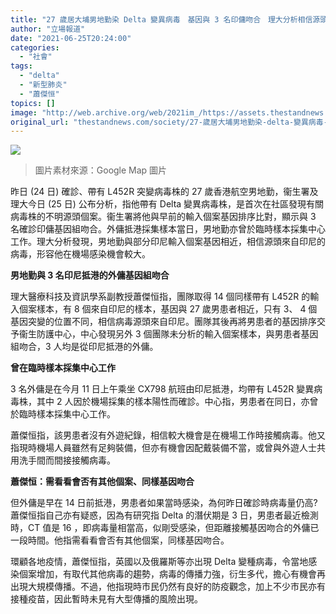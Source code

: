 ```yaml
---
title: "27 歲居大埔男地勤染 Delta 變異病毒　基因與 3 名印傭吻合　理大分析相信源頭來自印尼"
author: "立場報道"
date: "2021-06-25T20:24:00"
categories:
  - "社會"
tags:
  - "delta"
  - "新型肺炎"
  - "蕭傑恒"
topics: []
image: "http://web.archive.org/web/2021im_/https://assets.thestandnews.com/media/photos/24-2520copy_AAK2M.png"
original_url: "thestandnews.com/society/27-歲居大埔男地勤染-delta-變異病毒-基因與-3-名印傭吻合-理大分析相信源頭來自印尼"
---
```

![](http://web.archive.org/web/2021im_/https://assets.thestandnews.com/media/photos/24-2520copy_AAK2M.png)
> 圖片素材來源：Google Map 圖片

昨日 (24 日) 確診、帶有 L452R 突變病毒株的 27 歲香港航空男地勤，衞生署及理大今日 (25 日) 公布分析，指他帶有 Delta 變異病毒株，是首次在社區發現有關病毒株的不明源頭個案。衞生署將他與早前的輸入個案基因排序比對，顯示與 3 名確診印傭基因組吻合。外傭抵港採集樣本當日，男地勤亦曾於臨時樣本採集中心工作。理大分析發現，男地勤與部分印尼輸入個案基因相近，相信源頭來自印尼的病毒，形容他在機場感染機會較大。

**男地勤與 3 名印尼抵港的外傭基因組吻合**

理大醫療科技及資訊學系副教授蕭傑恒指，團隊取得 14 個同樣帶有 L452R 的輸入個案樣本，有 8 個來自印尼的樣本，基因與 27 歲男患者相近，只有 3、 4 個基因突變的位置不同，相信病毒源頭來自印尼。團隊其後再將男患者的基因排序交予衞生防護中心，中心發現另外 3 個團隊未分析的輸入個案樣本，與男患者基因組吻合，3 人均是從印尼抵港的外傭。

**曾在臨時樣本採集中心工作**

3 名外傭是在今月 11 日上午乘坐 CX798 航班由印尼抵港，均帶有 L452R 變異病毒株，其中 2 人因於機場採集的樣本陽性而確診。中心指，男患者在同日，亦曾於臨時樣本採集中心工作。

蕭傑恒指，該男患者沒有外遊紀錄，相信較大機會是在機場工作時接觸病毒。他又指現時機場人員雖然有足夠裝備，但亦有機會因配戴裝備不當，或曾與外遊人士共用洗手間而間接接觸病毒。

**蕭傑恒：需看看會否有其他個案、同樣基因吻合**

但外傭是早在 14 日前抵港，男患者如果當時感染，為何昨日確診時病毒量仍高? 蕭傑恒指自己亦有疑惑，因為有研究指 Delta 的潛伏期是 3 日，男患者最近檢測時，CT 值是 16 ，即病毒量相當高，似剛受感染，但距離接觸基因吻合的外傭已一段時間。他指需看看會否有其他個案，同樣基因吻合。

環顧各地疫情，蕭傑恒指，英國以及俄羅斯等亦出現 Delta 變種病毒，令當地感染個案增加，有取代其他病毒的趨勢，病毒的傳播力強，衍生多代，擔心有機會再出現大規模傳播。不過，他指現時市民仍然有良好的防疫觀念，加上不少市民亦有接種疫苗，因此暫時未見有大型傳播的風險出現。